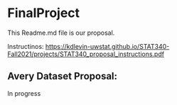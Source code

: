 # FinalProject

This Readme.md file is our proposal.

Instructinos: https://kdlevin-uwstat.github.io/STAT340-Fall2021/projects/STAT340_proposal_instructions.pdf

## Avery Dataset Proposal: 

In progress
